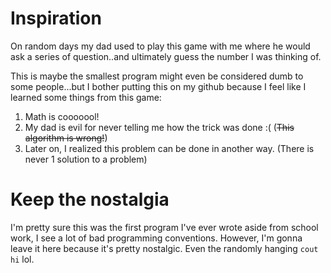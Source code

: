 # Inspiration 
On random days my dad used to play this game with me where he would ask a series of question..and ultimately guess the number I was thinking of.

This is maybe the smallest program might even be considered dumb to some people...but I bother putting this on my github because I feel like I learned some things from this game: 

1. Math is cooooool!
2. My dad is evil for never telling me how the trick was done :( (~~This algorithm is wrong!~~)
3. Later on, I realized this problem can be done in another way. (There is never 1 solution to a problem)

# Keep the nostalgia
I'm pretty sure this was the first program I've ever wrote aside from school work, I see a lot of bad programming conventions. However, I'm gonna leave it here because it's pretty nostalgic. Even the randomly hanging ``cout hi`` lol. 

